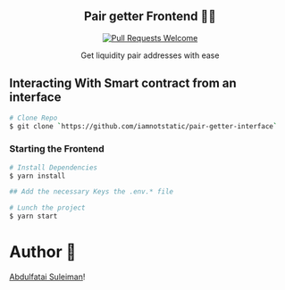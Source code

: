 
<div align="center">

## Pair getter Frontend 🚀🚀

[![Pull Requests Welcome](https://img.shields.io/badge/PRs-welcome-red.svg?style=flat)](http://makeapullrequest.com)

Get liquidity pair addresses with ease

</div>

## Interacting With Smart contract from an interface

```bash
# Clone Repo
$ git clone `https://github.com/iamnotstatic/pair-getter-interface`

```

### Starting the Frontend

```bash
# Install Dependencies
$ yarn install

## Add the necessary Keys the .env.* file

# Lunch the project
$ yarn start
```

# Author 💖

[Abdulfatai Suleiman](https://twitter.com/iamnotstatic)!


